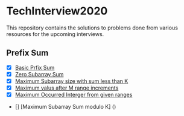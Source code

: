 # TechInterview2020

This repository contains the solutions to problems done from various resources for the upcoming interviews.

## Prefix Sum

- [x] [Basic Prfix Sum]()
- [x] [Zero Subarray Sum]()
- [x] [Maximum Subarray size with sum less than K]()
- [x] [Maximum valus after M range increments]()
- [x] [Maximum Occurred Interger from given ranges]()
- [] [Maximum Subarray Sum modulo K] ()